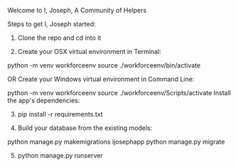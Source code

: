 Welcome to I, Joseph, A Community of Helpers

Steps to get I, Joseph started:

1. Clone the repo and cd into it

2. Create your OSX virtual environment in Terminal:

  python -m venv workforceenv
  source ./workforceenv/bin/activate

  OR Create your Windows virtual environment in Command Line:

  python -m venv workforceenv
  source ./workforceenv/Scripts/activate
  Install the app's dependencies:

3. pip install -r requirements.txt

4. Build your database from the existing models:

  python manage.py makemigrations ijosephapp
  python manage.py migrate
  
5. python manage.py runserver

